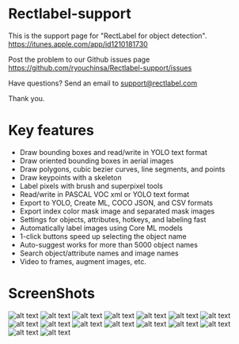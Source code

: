 # Rectlabel-support
This is the support page for "RectLabel for object detection".
https://itunes.apple.com/app/id1210181730

Post the problem to our Github issues page
https://github.com/ryouchinsa/Rectlabel-support/issues

Have questions? Send an email to support@rectlabel.com

Thank you.

# Key features
- Draw bounding boxes and read/write in YOLO text format
- Draw oriented bounding boxes in aerial images
- Draw polygons, cubic bezier curves, line segments, and points
- Draw keypoints with a skeleton
- Label pixels with brush and superpixel tools
- Read/write in PASCAL VOC xml or YOLO text format
- Export to YOLO, Create ML, COCO JSON, and CSV formats
- Export index color mask image and separated mask images
- Settings for objects, attributes, hotkeys, and labeling fast
- Automatically label images using Core ML models
- 1-click buttons speed up selecting the object name
- Auto-suggest works for more than 5000 object names
- Search object/attribute names and image names
- Video to frames, augment images, etc.

# ScreenShots
![alt text](https://static.rectlabel.com/waysify_app/img/draw_bbox.jpg???)
![alt text](https://static.rectlabel.com/waysify_app/img/draw_obb.jpg???)
![alt text](https://static.rectlabel.com/waysify_app/img/draw_polygon.jpg???)
![alt text](https://static.rectlabel.com/waysify_app/img/edit_points.jpg???)
![alt text](https://static.rectlabel.com/waysify_app/img/mask.jpg???)
![alt text](https://static.rectlabel.com/waysify_app/img/keypoints.jpg???)
![alt text](https://static.rectlabel.com/waysify_app/img/keypoints_pixels_coco.jpg???)
![alt text](https://static.rectlabel.com/waysify_app/img/brush.jpg????)
![alt text](https://static.rectlabel.com/waysify_app/img/superpixel.jpg?????)
![alt text](https://static.rectlabel.com/waysify_app/img/objects.jpg???)
![alt text](https://static.rectlabel.com/waysify_app/img/coreml.jpg???)
![alt text](https://static.rectlabel.com/waysify_app/img/1-click.jpg???)
![alt text](https://static.rectlabel.com/waysify_app/img/auto_suggest.jpg???)
![alt text](https://static.rectlabel.com/waysify_app/img/search.jpg????)
![alt text](https://static.rectlabel.com/waysify_app/img/video_to_frames.jpg???)
![alt text](https://static.rectlabel.com/waysify_app/img/augment.jpg???)

